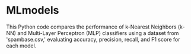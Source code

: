 # MLmodels
This Python code compares the performance of k-Nearest Neighbors (k-NN) and Multi-Layer Perceptron (MLP) classifiers using a dataset from 'spambase.csv,' evaluating accuracy, precision, recall, and F1 score for each model.
